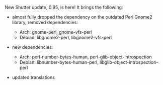 New Shutter update, 0.95, is here! It brings the following:

* almost fully dropped the dependency on the outdated Perl Gnome2 library, removed dependencies:
  * Arch: gnome-perl, gnome-vfs-perl
  * Debian: libgnome2-perl, libgnome2-vfs-perl

* new dependencies:
  * Arch: perl-number-bytes-human, perl-glib-object-introspection
  * Debian: libnumber-bytes-human-perl, libglib-object-introspection-perl

* updated translations
